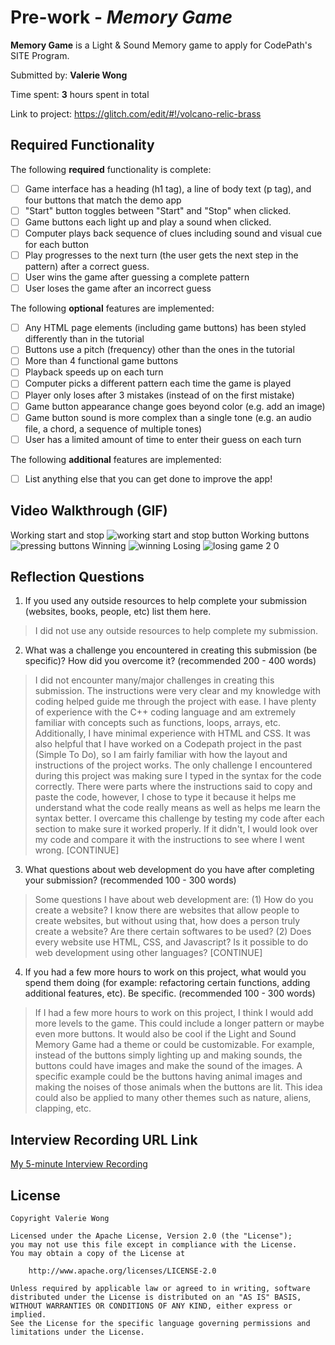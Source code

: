 # Pre-work - *Memory Game*

**Memory Game** is a Light & Sound Memory game to apply for CodePath's SITE Program. 

Submitted by: **Valerie Wong**

Time spent: **3** hours spent in total

Link to project: https://glitch.com/edit/#!/volcano-relic-brass

## Required Functionality

The following **required** functionality is complete:

* [ ] Game interface has a heading (h1 tag), a line of body text (p tag), and four buttons that match the demo app
* [ ] "Start" button toggles between "Start" and "Stop" when clicked. 
* [ ] Game buttons each light up and play a sound when clicked. 
* [ ] Computer plays back sequence of clues including sound and visual cue for each button
* [ ] Play progresses to the next turn (the user gets the next step in the pattern) after a correct guess. 
* [ ] User wins the game after guessing a complete pattern
* [ ] User loses the game after an incorrect guess

The following **optional** features are implemented:

* [ ] Any HTML page elements (including game buttons) has been styled differently than in the tutorial
* [ ] Buttons use a pitch (frequency) other than the ones in the tutorial
* [ ] More than 4 functional game buttons
* [ ] Playback speeds up on each turn
* [ ] Computer picks a different pattern each time the game is played
* [ ] Player only loses after 3 mistakes (instead of on the first mistake)
* [ ] Game button appearance change goes beyond color (e.g. add an image)
* [ ] Game button sound is more complex than a single tone (e.g. an audio file, a chord, a sequence of multiple tones)
* [ ] User has a limited amount of time to enter their guess on each turn

The following **additional** features are implemented:

- [ ] List anything else that you can get done to improve the app!

## Video Walkthrough (GIF)

Working start and stop
![working start and stop button](https://user-images.githubusercontent.com/74090811/159840877-83fd5ea6-36a9-40a9-9b97-332700fdbfec.gif)
Working buttons
![pressing buttons](https://user-images.githubusercontent.com/74090811/159840902-1130a661-92d1-464d-b28a-7ebd0ca675ea.gif)
Winning
![winning](https://user-images.githubusercontent.com/74090811/159840844-9e01524e-9a2a-44e5-9898-7ce7db1322b2.gif)
Losing
![losing game 2 0](https://user-images.githubusercontent.com/74090811/159840818-901e582e-ff03-413b-9657-1f681068a2f8.gif)

## Reflection Questions
1. If you used any outside resources to help complete your submission (websites, books, people, etc) list them here. 
  > I did not use any outside resources to help complete my submission.

2. What was a challenge you encountered in creating this submission (be specific)? How did you overcome it? (recommended 200 - 400 words) 
  > I did not encounter many/major challenges in creating this submission. The instructions were very clear and my knowledge with coding helped guide me through the project with ease. I have plenty of experience with the C++ coding language and am extremely familiar with concepts such as functions, loops, arrays, etc. Additionally, I have minimal experience with HTML and CSS. It was also helpful that I have worked on a Codepath project in the past (Simple To Do), so I am fairly familiar with how the layout and instructions of the project works. The only challenge I encountered during this project was making sure I typed in the syntax for the code correctly. There were parts where the instructions said to copy and paste the code, however, I chose to type it because it helps me understand what the code really means as well as helps me learn the syntax better. I overcame this challenge by testing my code after each section to make sure it worked properly. If it didn't, I would look over my code and compare it with the instructions to see where I went wrong. [CONTINUE]
 
3. What questions about web development do you have after completing your submission? (recommended 100 - 300 words) 
  > Some questions I have about web development are: (1) How do you create a website? I know there are websites that allow people to create websites, but without using that, how does a person truly create a website? Are there certain softwares to be used? (2) Does every website use HTML, CSS, and Javascript? Is it possible to do web development using other languages? [CONTINUE]

4. If you had a few more hours to work on this project, what would you spend them doing (for example: refactoring certain functions, adding additional features, etc). Be specific. (recommended 100 - 300 words) 
  > If I had a few more hours to work on this project, I think I would add more levels to the game. This could include a longer pattern or maybe even more buttons. It would also be cool if the Light and Sound Memory Game had a theme or could be customizable. For example, instead of the buttons simply lighting up and making sounds, the buttons could have images and make the sound of the images. A specific example could be the buttons having animal images and making the noises of those animals when the buttons are lit. This idea could also be applied to many other themes such as nature, aliens, clapping, etc. 


## Interview Recording URL Link

[My 5-minute Interview Recording](your-link-here)


## License

    Copyright Valerie Wong

    Licensed under the Apache License, Version 2.0 (the "License");
    you may not use this file except in compliance with the License.
    You may obtain a copy of the License at

        http://www.apache.org/licenses/LICENSE-2.0

    Unless required by applicable law or agreed to in writing, software
    distributed under the License is distributed on an "AS IS" BASIS,
    WITHOUT WARRANTIES OR CONDITIONS OF ANY KIND, either express or implied.
    See the License for the specific language governing permissions and
    limitations under the License.
